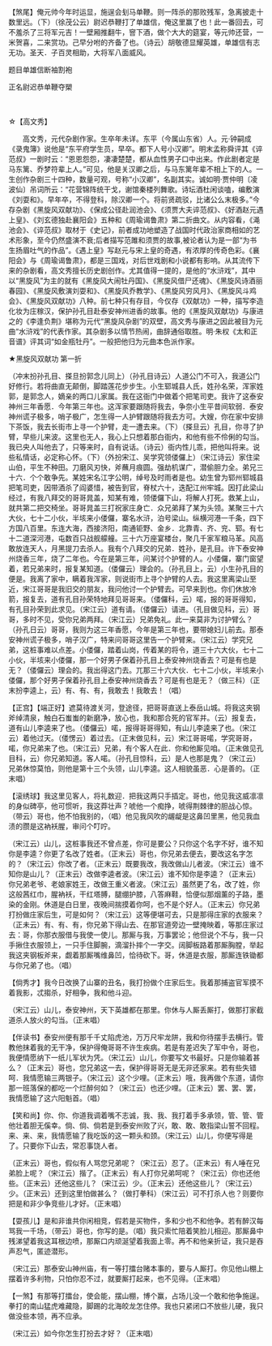 <!-- { "loadSidebar": true } -->
【煞尾】俺元帅今年时运显，施逞会刬马单鞭。则一阵杀的那败残军，急离披走十数里远。（下）（徐茂公云）尉迟恭鞭打了单雄信，俺这里赢了也！此一番回去，可不羞杀了三将军元吉！一壁厢推翻牛，窨下酒，做个大大的筵宴，等元帅还营，一米贺喜，二来赏功。己早分咐的齐备了也。（诗云）胡敬德显耀英雄，单雄信有志无功。圣天．子百灵相助，大将军八面威风。

题目单雄信断袖割袍

正名尉迟恭单鞭夺槊

　
　

☆【高文秀】
 
　　高文秀，元代杂剧作家。生卒年未详。东平（今属山东省）人。元·钟嗣成《录鬼簿》说他是“东平府学生员，早卒。都下人号小汉卿”。明末孟称舜评其《谇范叔》一剧时云：“恩恩怨怨，凄凄楚楚，都从血性男子口中出来。作此剧者定是马东篱、乔梦符辈上人。”可见，他是关汉卿之后，与马东篱年辈不相上下的人。一生创作杂剧三十四种，数量可观，号称“小汉卿”，名副其实。诚如明·贾仲明〔凌波仙〕吊词所云：“花营锦阵统干戈，谢馆秦楼列舞歌。诗坛酒杜闲谈嗑，编敷演《刘耍和》。早年卒，不得登科，除汉卿一个。将前贤疏驳，比诸公么末极多。”今存杂剧《黑旋风双献功》、《保成公径赴润池会》、《须贾大夫谇范叔》、《好酒赵元遇上皇》、《刘玄德独赴襄阳会》五种和《周瑜谒鲁肃》第二折曲文。从内容看，《渑池会》、《谇范叔》取材于《史记》，前者成功地塑造了战国时代政治家商相如的艺术形象，至今仍然盛演不衰;后者描写范雎和须贾的故事,被论者认为是一部“为书生扬眉吐气的作品”。《遇上皇》写赵元与宋上皇的奇遇，有浓厚的传奇色彩。《襄阳会》与《周瑜谒鲁肃》，都是三国戏，对后世戏剧和小说都有影响。从其流传下来的杂剧看，高文秀擅长历史剧创作。尤其值得一提的，是他的“水浒戏”，其中以“黑旋风”为主的就有《黑旋风大闹牡丹国》、《黑旋风借尸还魂》、《黑旋风诗酒丽春园》、《黑旋风敷演刘耍和》、《黑旋风乔教学》、《黑旋风穷风月》、《黑旋风斗鸡会》、《黑旋风双献功》八种。前七种只有存目，今仅存《双献功》一种，描写李造化妆为庄稼汉，保护孙孔目赴泰安神州进香的故事。他的《黑旋风双献功》与康进之的《李逢负荆》堪称为元代“黑旋风杂剧”的双壁，高文秀与康进之因此被目为元曲“水浒戏”的代表作家。其杂剧多以情节热闹，曲辞通俗取胜。明·朱权《太和正音谱》评其词“如金瓶牡丹”。一般把他归为元曲本色派作家。 

★黑旋风双献功
第一折

（冲末扮孙孔目、搽旦扮郭念儿同上）（孙孔目诗云）人道公门不可入，我道公门好修行。若将曲直无颠倒，脚踏莲花步步生。小生郓城县人氏，姓孙名荣，浑家姓郭，是郭念人，嫡亲的两口儿家属。我在这衙门中做着个把笔司吏。我许了这泰安神州三年香愿．今年第三年也。这浑家要跟随将我去，争奈小生平昔间软弱．泰安神州谎子极多，哨子极广，怎生得一人护臂跟随将我去方可。大嫂，你在家中安排下茶饭，我去长街市上寻一个护臂，走一遭去来。（下）（搽旦云）孔目，你寻了护臂，早些儿来波。这里也无人，我心上只想着那白衙内，和他有些不伶俐的勾当。我已央人叫他去了，只等来时，自有说话。（诗云）衙内性儿乖，把他叫将来。说些私情话，必定称心怀。（下）（外扮宋江、吴学究领偻儸上）（宋江诗云）家住梁山伯，平生不种田。刀磨风刃快，斧蘸月痕圆。强劫机谋广，潜偷胆力全。弟兄三十六．个个敢争先。某姓宋名江字公明，绰号及时雨者是也。幼生曾为郓州郓城县把笔司吏，因带酒杀了阎婆惜，被告到官，脊杖六十，迭配江州牢城。因打此梁山经过，有我八拜交的哥哥晁盖，知某有难，领偻儸下山，将解人打死。救某上山，就共第二把交椅坐。哥哥晁盖三打祝家庄身亡．众兄弟拜了某为头领。某聚三十六大伙，七十二小伙，半垓来小偻儸，寨名水浒，泊号梁山。纵横河港一千条，四下方国八百里。东连大海，西接济阳，南通钜野、金乡．北靠青、齐、兖、郓。有七十二道深河港，屯数百只战舰艨艟。三十六万座宴楼台，聚几千家军粮马革。风高敢放连天人，月黑提刀去杀人。我有个八拜交的兄弟．姓孙，是孔目。许下泰安神州烧香三年，烧了二年也。今在是第三年，问某讨个护臂的人。小偻儸，寨门窗望着，若兄弟来时，报复某知道。（偻儸云）理会的。（孙孔目上，云）小生孙孔目的便是。我离了家中，瞒着我浑家，则说街市上寻个护臂的人去。我这里离梁山至近，宋江哥哥是我旧交的朋友，我问他讨一个护臂去。可早来到也。你们休放冷箭，报复去，道有孔目孙荣特地拜见哥哥来。（偻儸科，云）喏，报的哥哥得知，有孔目孙荣到此求见。（宋江云）道有请。（偻儸云）请进。（孔目做见科，云）哥哥，多时不见，受你兄弟两拜。（宋江云）兄弟免礼。此一来莫非为讨护臂么？（孙孔日云）哥哥，我则为这三年香愿，今年是第三年也，要带媳妇儿前去。那泰安神州谎子极多，哨子汉广，特来问哥哥这里告一个护臂来。（宋江云）学究兄弟，这桩事难以点差。小偻儸，踏着山岗，传着某的将令，道三十六大伙，七十二小伙，半垓来小偻儸，那一个好男子保着孙孔目上泰安神州烧香去？可是有也是无？（偻儸云）理会的。我出得这门去。兀那三十六大伙．七十二小伙，半垓来小偻儸，那个好男子保着孙孔目上泰安神州烧香去？可是有也是无？（做三科）（正末扮李逵上，云）有、有、有，我敢去！我敢去！（唱）

【正宫】【端正好】遮莫待渡关河，登途径，把哥哥直送上泰岳山城。将我这夹钢斧绰清泉，触白石蚩蚩的新磨净，放心也，我和那合死的官军并。（云）报复去，道有山儿李逵来了也。（偻儸云）喏，报得哥哥得知，有山儿李逵来了也。（宋江云）着他过天。（偻愣云）着过去。（正末做见科，云）宋江哥哥喏，学究哥哥，喏，你兄弟来了也。（宋江云）兄弟，有个客人在此．你和他厮见咱。（正末做见孔目科，云）你兄弟知道。客人喏。（孙孔目惊科，云）是人也那是鬼？（宋江云）兄弟休惊莫怕，则他是第十三个头领，山儿李逵。这人相貌虽恶．心是善的。（正末唱）

【滚绣球】我这里见客人，将礼数迎．把我这两只手插定。哥也，他见我这威凛凛的身似碑亭，他可惯听，我这莽壮声？唬他一个痴挣，唬得荆棘律的胆战心惊。（带云）哥也，他不怕我别的，（唱）他见我风吹的龌龊是这鼻凹里黑，他见我血渍的臜是这衲袄腥，审问个叮咛。

（宋江云）山儿，这桩事我还不曾点差，你可是要公？只你这个名字不好，谁不知你是李逵？你更了名改了姓者。（正末云）哥也，你兄弟去便去，要改这名字怎的？（宋江云）你改了者。（正末云）既要我改，我改做山儿者波。（宋江云）谁不知你是山儿？（正末云）改做李逵者波。（宋江云）谁不知你是李逵？（正末云）你兄弟老爷、老娘家姓王，改做王重义者波。（宋江云）虽然更了名，改了姓，你这般茜红巾，腥衲袄，干红塔膊，腿绷护膝，八答麻鞋，恰便似那烟薰的子路，墨染的金刚。休道是白日里，夜晚间揣摸着你呵，也不是个好人。（正末云）你兄弟打扮做庄家后生，可是如何？（宋江云）这等便堪可去，只是那得庄家的衣服来？（正未云）有、有、有，你兄弟下得山去、在那官道旁边一壁掩映着，等那庄家过去：哥，你那衣服借与我使一使儿。那厮与我，万事罢论；他但说个不与，我一只手揪住衣服领上，一只手住脚腕，滴溜扑摔个一字交。阔脚板路着那厮胸膛，举起我这夹钢板斧来，觑着那厮嘴维鼻凹，恰待砍下。哥，休道是衣服，那厮连铁锄都与你兄弟了也。（唱）

【倘秀才】我今日改换了山寨的丑名，我打扮做个庄家后生。我着那捕盗官军摸不着我影，忒搊杀，好相争，我和他斗迎。

（宋江云）山儿，泰安神州，天下英雄都在那里。你休与人厮丢厮打，做那打家截道杀人放火的勾当。（正末唱）

【伴读书】泰安州便有那千千丈陷虎池，万万尺牢龙阱，我和你待摆手去横行。管教他抹着我的无干净，保护得俺哥哥不许生疾病。若是有差迟失了军中令，哥也，我便情愿纳下一纸儿军状为凭。（宋江云）山儿，你要写文书最好。只是你输着甚么？（正末云）哥也，您兄弟这一去，保护得哥哥无是无非还家来。若有些失错呵．我情愿输三两银子。（宋江云）这个少哩。（正末云）哦，我再做个东道，请你那一班落保的都吃一个烂醉何如？（宋江云）也还少哩。（正末云）罢、罢、罢，我情愿输了这六阳魁首。（唱）

【笑和尚】你、你、你道我调着嘴不志诚，我、我、我打着手多承领，管、管、管他壮着胆无傒幸。倘、倘、倘若是到泰安州败了兴，敢、敢、敢指梁山誓不回程。来、来、来，我情愿输了我吃饭的这一颗头和颈。（宋江云）山儿，你便写得是了。只要你下山去，常忍事饶人者。

（正末云）哥也，假似有人骂您兄弟呢？（宋江云）忍了。（正末云）有人唾在兄弟脸上呢？（宋江云）揩了。（正末云）有人打你兄弟呵呢？（宋江云）你也还他些。（正末云）还他这些儿？（宋江云）少。（正末云）还他这些儿？（宋江云）少。（正末云）还到这里怕做甚么？（做打拳科）（宋江云）可不打杀人也？则要你把是和非少争竞些儿才好。（正末唱）

【耍孩儿】是和非谁共你闲相竞，假若是买物件，多和少也不和他争。若有醉汉每骂我一千场，（带云）哥也，你写的是。（唱）我只索忙陪着笑脸儿相迎。那厮鼻中残涕望着我这耳根边喷，那厮口内顽涎望着我面上零。再不和他亲折证，我只是吞声忍气，匿迹潜形。

（宋江云）那泰安山神州庙，有一等打擂台赌本事的，要与人厮打。你见他山棚上摆着许多利物，只怕你忍不过，就要厮打起来，也不见得。（正末唱）

【一煞】有那等打擂台，使会能，摆山棚，博个赢，占场儿没一个敢和他争施逞。拳打的南山猛虎难藏隐，脚踢的北海皎龙怎住停。我也只紧闭口不放些儿硬，我只做没些本领，再不应承。

（宋江云）如今你怎生打扮去才好？（正末唱）

